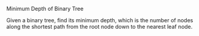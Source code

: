 Minimum Depth of Binary Tree

Given a binary tree, find its minimum depth, which is the number of nodes along the shortest path from the root node down to the nearest leaf node.